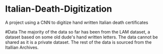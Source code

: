# Italian-Death-Digitization
A project using a CNN to digitize hand written Italian death certificates

#Data
The majority of the data so far has been from the LAM dataset, a dataset based on some old dude's hand written letters. The data cannot be shared as it is a private dataset.
The rest of the data is sourced from the Itallian Archives.
